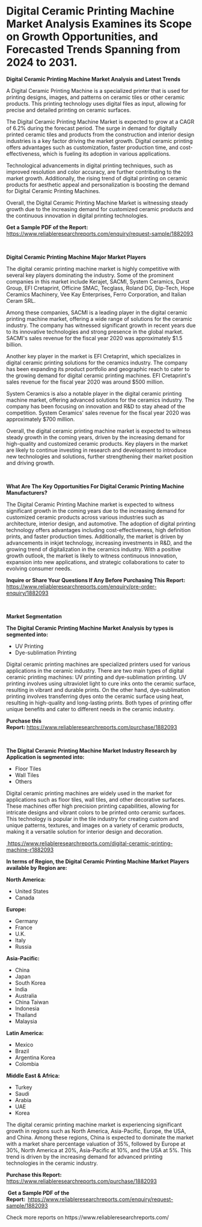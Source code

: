 <p><h1>Digital Ceramic Printing Machine Market Analysis Examines its Scope on Growth Opportunities, and Forecasted Trends Spanning from 2024 to 2031.</h1></p><p><strong>Digital Ceramic Printing Machine Market Analysis and Latest Trends</strong></p>
<p><p>A Digital Ceramic Printing Machine is a specialized printer that is used for printing designs, images, and patterns on ceramic tiles or other ceramic products. This printing technology uses digital files as input, allowing for precise and detailed printing on ceramic surfaces.</p><p>The Digital Ceramic Printing Machine Market is expected to grow at a CAGR of 6.2% during the forecast period. The surge in demand for digitally printed ceramic tiles and products from the construction and interior design industries is a key factor driving the market growth. Digital ceramic printing offers advantages such as customization, faster production time, and cost-effectiveness, which is fueling its adoption in various applications.</p><p>Technological advancements in digital printing techniques, such as improved resolution and color accuracy, are further contributing to the market growth. Additionally, the rising trend of digital printing on ceramic products for aesthetic appeal and personalization is boosting the demand for Digital Ceramic Printing Machines.</p><p>Overall, the Digital Ceramic Printing Machine Market is witnessing steady growth due to the increasing demand for customized ceramic products and the continuous innovation in digital printing technologies.</p></p>
<p><strong>Get a Sample PDF of the Report:&nbsp;</strong> <a href="https://www.reliableresearchreports.com/enquiry/request-sample/1882093">https://www.reliableresearchreports.com/enquiry/request-sample/1882093</a></p>
<p>&nbsp;</p>
<p><strong>Digital Ceramic Printing Machine Major Market Players</strong></p>
<p><p>The digital ceramic printing machine market is highly competitive with several key players dominating the industry. Some of the prominent companies in this market include Kerajet, SACMI, System Ceramics, Durst Group, EFI Cretaprint, Officine SMAC, Tecglass, Roland DG, Dip-Tech, Hope Ceramics Machinery, Vee Kay Enterprises, Ferro Corporation, and Italian Ceram SRL.</p><p>Among these companies, SACMI is a leading player in the digital ceramic printing machine market, offering a wide range of solutions for the ceramic industry. The company has witnessed significant growth in recent years due to its innovative technologies and strong presence in the global market. SACMI's sales revenue for the fiscal year 2020 was approximately $1.5 billion.</p><p>Another key player in the market is EFI Cretaprint, which specializes in digital ceramic printing solutions for the ceramics industry. The company has been expanding its product portfolio and geographic reach to cater to the growing demand for digital ceramic printing machines. EFI Cretaprint's sales revenue for the fiscal year 2020 was around $500 million.</p><p>System Ceramics is also a notable player in the digital ceramic printing machine market, offering advanced solutions for the ceramics industry. The company has been focusing on innovation and R&D to stay ahead of the competition. System Ceramics' sales revenue for the fiscal year 2020 was approximately $700 million.</p><p>Overall, the digital ceramic printing machine market is expected to witness steady growth in the coming years, driven by the increasing demand for high-quality and customized ceramic products. Key players in the market are likely to continue investing in research and development to introduce new technologies and solutions, further strengthening their market position and driving growth.</p></p>
<p>&nbsp;</p>
<p><strong>What Are The Key Opportunities For Digital Ceramic Printing Machine Manufacturers?</strong></p>
<p><p>The Digital Ceramic Printing Machine market is expected to witness significant growth in the coming years due to the increasing demand for customized ceramic products across various industries such as architecture, interior design, and automotive. The adoption of digital printing technology offers advantages including cost-effectiveness, high definition prints, and faster production times. Additionally, the market is driven by advancements in inkjet technology, increasing investments in R&D, and the growing trend of digitalization in the ceramics industry. With a positive growth outlook, the market is likely to witness continuous innovation, expansion into new applications, and strategic collaborations to cater to evolving consumer needs.</p></p>
<p><strong>Inquire or Share Your Questions If Any Before Purchasing This Report:</strong> <a href="https://www.reliableresearchreports.com/enquiry/pre-order-enquiry/1882093">https://www.reliableresearchreports.com/enquiry/pre-order-enquiry/1882093</a></p>
<p>&nbsp;</p>
<p><strong>Market Segmentation</strong></p>
<p><strong>The Digital Ceramic Printing Machine Market Analysis by types is segmented into:</strong></p>
<p><ul><li>UV Printing</li><li>Dye-sublimation Printing</li></ul></p>
<p><p>Digital ceramic printing machines are specialized printers used for various applications in the ceramic industry. There are two main types of digital ceramic printing machines: UV printing and dye-sublimation printing. UV printing involves using ultraviolet light to cure inks onto the ceramic surface, resulting in vibrant and durable prints. On the other hand, dye-sublimation printing involves transferring dyes onto the ceramic surface using heat, resulting in high-quality and long-lasting prints. Both types of printing offer unique benefits and cater to different needs in the ceramic industry.</p></p>
<p><strong>Purchase this Report:&nbsp;</strong><a href="https://www.reliableresearchreports.com/purchase/1882093">https://www.reliableresearchreports.com/purchase/1882093</a></p>
<p>&nbsp;</p>
<p><strong>The Digital Ceramic Printing Machine Market Industry Research by Application is segmented into:</strong></p>
<p><ul><li>Floor Tiles</li><li>Wall Tiles</li><li>Others</li></ul></p>
<p><p>Digital ceramic printing machines are widely used in the market for applications such as floor tiles, wall tiles, and other decorative surfaces. These machines offer high precision printing capabilities, allowing for intricate designs and vibrant colors to be printed onto ceramic surfaces. This technology is popular in the tile industry for creating custom and unique patterns, textures, and images on a variety of ceramic products, making it a versatile solution for interior design and decoration.</p></p>
<p><a href="https://www.reliableresearchreports.com/digital-ceramic-printing-machine-r1882093">&nbsp;https://www.reliableresearchreports.com/digital-ceramic-printing-machine-r1882093</a></p>
<p><strong>In terms of Region, the Digital Ceramic Printing Machine Market Players available by Region are:</strong></p>
<p>
    <p> <strong> North America: </strong>
        <ul>
            <li>United States</li>
            <li>Canada</li>
        </ul>
        </p> 
    <p> <strong> Europe: </strong>
        <ul>
            <li>Germany</li>
            <li>France</li>
            <li>U.K.</li>
            <li>Italy</li>
            <li>Russia</li>
        </ul>
        </p> 
    <p> <strong> Asia-Pacific: </strong>
        <ul>
            <li>China</li>
            <li>Japan</li>
            <li>South Korea</li>
            <li>India</li>
            <li>Australia</li>
            <li>China Taiwan</li>
            <li>Indonesia</li>
            <li>Thailand</li>
            <li>Malaysia</li>
        </ul>
        </p> 
    <p> <strong> Latin America: </strong>
        <ul>
            <li>Mexico</li>
            <li>Brazil</li>
            <li>Argentina Korea</li>
            <li>Colombia</li>
        </ul>
        </p> 
    <p> <strong> Middle East & Africa: </strong>
        <ul>
            <li>Turkey</li>
            <li>Saudi</li>
            <li>Arabia</li>
            <li>UAE</li>
            <li>Korea</li>
        </ul>
    </p>
    </p>
<p><p>The digital ceramic printing machine market is experiencing significant growth in regions such as North America, Asia-Pacific, Europe, the USA, and China. Among these regions, China is expected to dominate the market with a market share percentage valuation of 35%, followed by Europe at 30%, North America at 20%, Asia-Pacific at 10%, and the USA at 5%. This trend is driven by the increasing demand for advanced printing technologies in the ceramic industry.</p></p>
<p><strong>Purchase this Report: </strong><a href="https://www.reliableresearchreports.com/purchase/1882093">https://www.reliableresearchreports.com/purchase/1882093</a></p>
<p>&nbsp;<strong>Get a Sample PDF of the Report:&nbsp;&nbsp;</strong><a href="https://www.reliableresearchreports.com/enquiry/request-sample/1882093">https://www.reliableresearchreports.com/enquiry/request-sample/1882093</a></p>
<p><strong></strong></p>
<p>Check more reports on https://www.reliableresearchreports.com/</p>